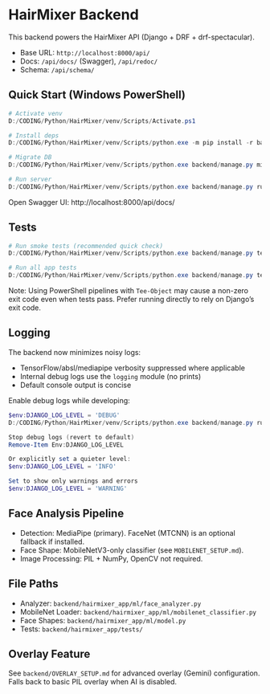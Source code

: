 # HairMixer Backend

This backend powers the HairMixer API (Django + DRF + drf-spectacular).

- Base URL: `http://localhost:8000/api/`
- Docs: `/api/docs/` (Swagger), `/api/redoc/`
- Schema: `/api/schema/`

## Quick Start (Windows PowerShell)

```powershell
# Activate venv
D:/CODING/Python/HairMixer/venv/Scripts/Activate.ps1

# Install deps
D:/CODING/Python/HairMixer/venv/Scripts/python.exe -m pip install -r backend/requirements.txt

# Migrate DB
D:/CODING/Python/HairMixer/venv/Scripts/python.exe backend/manage.py migrate --noinput

# Run server
D:/CODING/Python/HairMixer/venv/Scripts/python.exe backend/manage.py runserver
```

Open Swagger UI: http://localhost:8000/api/docs/

## Tests

```powershell
# Run smoke tests (recommended quick check)
D:/CODING/Python/HairMixer/venv/Scripts/python.exe backend/manage.py test hairmixer_app.tests.test_smoke -v 2 --noinput

# Run all app tests
D:/CODING/Python/HairMixer/venv/Scripts/python.exe backend/manage.py test hairmixer_app -v 2 --noinput
```

Note: Using PowerShell pipelines with `Tee-Object` may cause a non-zero exit code even when tests pass. Prefer running directly to rely on Django’s exit code.

## Logging

The backend now minimizes noisy logs:
- TensorFlow/absl/mediapipe verbosity suppressed where applicable
- Internal debug logs use the `logging` module (no prints)
- Default console output is concise

Enable debug logs while developing:

```powershell
$env:DJANGO_LOG_LEVEL = 'DEBUG'
D:/CODING/Python/HairMixer/venv/Scripts/python.exe backend/manage.py runserver

Stop debug logs (revert to default)
Remove-Item Env:DJANGO_LOG_LEVEL

Or explicitly set a quieter level:
$env:DJANGO_LOG_LEVEL = 'INFO'

Set to show only warnings and errors
$env:DJANGO_LOG_LEVEL = 'WARNING'

```

## Face Analysis Pipeline

- Detection: MediaPipe (primary). FaceNet (MTCNN) is an optional fallback if installed.
- Face Shape: MobileNetV3-only classifier (see `MOBILENET_SETUP.md`).
- Image Processing: PIL + NumPy, OpenCV not required.

## File Paths

- Analyzer: `backend/hairmixer_app/ml/face_analyzer.py`
- MobileNet Loader: `backend/hairmixer_app/ml/mobilenet_classifier.py`
- Face Shapes: `backend/hairmixer_app/ml/model.py`
- Tests: `backend/hairmixer_app/tests/`

## Overlay Feature

See `backend/OVERLAY_SETUP.md` for advanced overlay (Gemini) configuration. Falls back to basic PIL overlay when AI is disabled.
